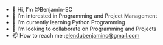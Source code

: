 - 👋 Hi, I’m @Benjamin-EC
- 👀 I’m interested in Programming and Project Management
- 🌱 I’m currently learning Python Programming
- 💞️ I’m looking to collaborate on Programming and Projects
- 📫 How to reach me :elendubenjaminc@gmail.com

<!---
Benjamin-EC/Benjamin-EC is a ✨ special ✨ repository because its `README.md` (this file) appears on your GitHub profile.
You can click the Preview link to take a look at your changes.
--->
